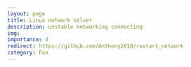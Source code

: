 ```yaml
---
layout: page
title: Linux network solver
description: unstable networking connecting
img:
importance: 4
redirect: https://github.com/Anthony2018/restart_network
category: Fun
---
```


